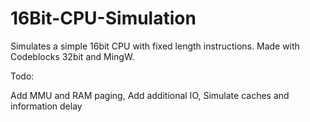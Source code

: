 # 16Bit-CPU-Simulation
Simulates a simple 16bit CPU with fixed length instructions.
Made with Codeblocks 32bit and MingW.


Todo: 

  Add MMU and RAM paging,
  Add additional IO,
  Simulate caches and information delay
